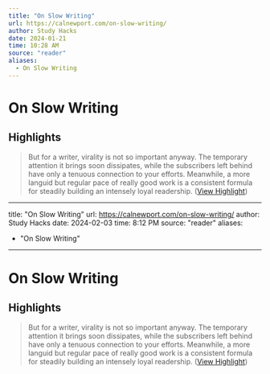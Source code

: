 ```yaml
---
title: "On Slow Writing"
url: https://calnewport.com/on-slow-writing/
author: Study Hacks
date: 2024-01-21
time: 10:28 AM
source: "reader"
aliases:
  - On Slow Writing
---
```

# On Slow Writing

## Highlights
> But for a writer, virality is not so important anyway. The temporary attention it brings soon dissipates, while the subscribers left behind have only a tenuous connection to your efforts. Meanwhile, a more languid but regular pace of really good work is a consistent formula for steadily building an intensely loyal readership. ([View Highlight](https://read.readwise.io/read/01hmf0rbd3hek80qgm7yw4m50g))

---
title: "On Slow Writing"
url: https://calnewport.com/on-slow-writing/
author: Study Hacks
date: 2024-02-03
time: 8:12 PM
source: "reader"
aliases:
  - "On Slow Writing"
---
# On Slow Writing

## Highlights
> But for a writer, virality is not so important anyway. The temporary attention it brings soon dissipates, while the subscribers left behind have only a tenuous connection to your efforts. Meanwhile, a more languid but regular pace of really good work is a consistent formula for steadily building an intensely loyal readership. ([View Highlight](https://read.readwise.io/read/01hmf0rbd3hek80qgm7yw4m50g))

